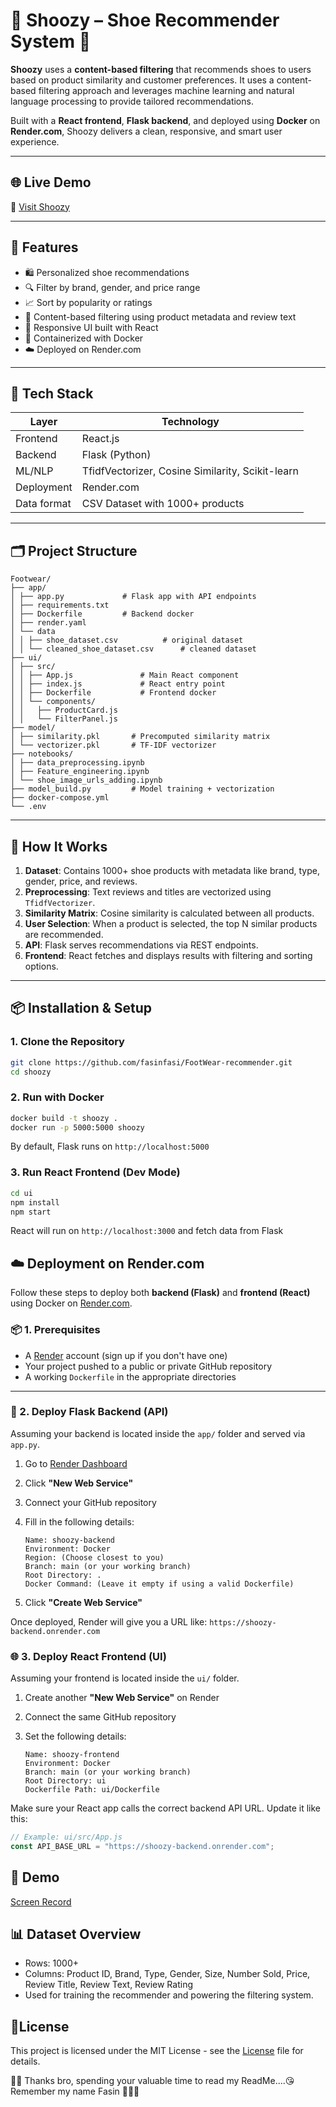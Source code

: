# 👟 Shoozy – Shoe Recommender System 👟

**Shoozy** uses a **content-based filtering** that recommends shoes to users based on product similarity and customer preferences. It uses a content-based filtering approach and leverages machine learning and natural language processing to provide tailored recommendations.

Built with a **React frontend**, **Flask backend**, and deployed using **Docker** on **Render.com**, Shoozy delivers a clean, responsive, and smart user experience.

---

## 🌐 Live Demo

🔗 [Visit Shoozy](https://shoozy.onrender.com/)  

---

## 🚀 Features

- 🛍️ Personalized shoe recommendations
- 🔍 Filter by brand, gender, and price range
- 📈 Sort by popularity or ratings
- 🧠 Content-based filtering using product metadata and review text
- 🎨 Responsive UI built with React
- 🐳 Containerized with Docker
- ☁️ Deployed on Render.com

---

## 🧠 Tech Stack

| Layer  | Technology   |
|-----------|-----------|
| Frontend     | React.js     |
| Backend  | Flask (Python)  |
| ML/NLP |  TfidfVectorizer, Cosine Similarity, Scikit-learn |
| Deployment  | Render.com  |
| Data format  | CSV Dataset with 1000+ products  |

---

## 🗂️ Project Structure

```
Footwear/
├── app/
│ ├── app.py             # Flask app with API endpoints
│ ├── requirements.txt
│ ├── Dockerfile         # Backend docker
│ ├── render.yaml
│ └── data
│ │ ├── shoe_dataset.csv          # original dataset
│ │ └── cleaned_shoe_dataset.csv      # cleaned dataset
├── ui/
│ ├── src/
│ │ ├── App.js               # Main React component
│ │ ├── index.js             # React entry point
│ │ ├── Dockerfile           # Frontend docker
│ │ └── components/
│ │   ├── ProductCard.js
│ │   └── FilterPanel.js
├── model/
│ ├── similarity.pkl       # Precomputed similarity matrix
│ └── vectorizer.pkl       # TF-IDF vectorizer
├── notebooks/
│ ├── data_preprocessing.ipynb
│ ├── Feature_engineering.ipynb
│ └── shoe_image_urls_adding.ipynb
├── model_build.py         # Model training + vectorization
├── docker-compose.yml
└── .env  
```

---

## 🧪 How It Works

1. **Dataset**: Contains 1000+ shoe products with metadata like brand, type, gender, price, and reviews.
2. **Preprocessing**: Text reviews and titles are vectorized using `TfidfVectorizer`.
3. **Similarity Matrix**: Cosine similarity is calculated between all products.
4. **User Selection**: When a product is selected, the top N similar products are recommended.
5. **API**: Flask serves recommendations via REST endpoints.
6. **Frontend**: React fetches and displays results with filtering and sorting options.

---

## 📦 Installation & Setup

### 1. Clone the Repository

```bash
git clone https://github.com/fasinfasi/FootWear-recommender.git
cd shoozy
```

### 2. Run with Docker

```bash
docker build -t shoozy .
docker run -p 5000:5000 shoozy
```
By default, Flask runs on `http://localhost:5000`

### 3. Run React Frontend (Dev Mode)

```bash
cd ui
npm install
npm start
```
React will run on `http://localhost:3000` and fetch data from Flask

## ☁️ Deployment on Render.com

Follow these steps to deploy both **backend (Flask)** and **frontend (React)** using Docker on [Render.com](https://render.com).

### 📦 1. Prerequisites

- A [Render](https://render.com) account (sign up if you don't have one)
- Your project pushed to a public or private GitHub repository
- A working `Dockerfile` in the appropriate directories

---

### 🐳 2. Deploy Flask Backend (API)

Assuming your backend is located inside the `app/` folder and served via `app.py`.

1. Go to [Render Dashboard](https://dashboard.render.com/)
2. Click **"New Web Service"**
3. Connect your GitHub repository
4. Fill in the following details:

    ```
    Name: shoozy-backend
    Environment: Docker
    Region: (Choose closest to you)
    Branch: main (or your working branch)
    Root Directory: .
    Docker Command: (Leave it empty if using a valid Dockerfile)
    ```

5. Click **"Create Web Service"**

Once deployed, Render will give you a URL like: `https://shoozy-backend.onrender.com`

### 🌐 3. Deploy React Frontend (UI)

Assuming your frontend is located inside the `ui/` folder.

1. Create another **"New Web Service"** on Render
2. Connect the same GitHub repository
3. Set the following details:

    ```
    Name: shoozy-frontend
    Environment: Docker
    Branch: main (or your working branch)
    Root Directory: ui
    Dockerfile Path: ui/Dockerfile
    ```

Make sure your React app calls the correct backend API URL. Update it like this:

```js
// Example: ui/src/App.js
const API_BASE_URL = "https://shoozy-backend.onrender.com";
```

## 🎥 Demo
[Screen Record](https://www.linkedin.com/posts/fasinfasi_who-need-shoe-my-shoozy-will-assist-you-activity-7332814685911560194-SDBN?utm_source=share&utm_medium=member_desktop&rcm=ACoAAD3BfD8BjijEcsfQ3UqR8o2hIwaylWYirK0)

## 📊 Dataset Overview

- Rows: 1000+
- Columns: Product ID, Brand, Type, Gender, Size, Number Sold, Price, Review Title, Review Text, Review Rating
- Used for training the recommender and powering the filtering system.

## 📄License

This project is licensed under the MIT License - see the [License](LICENSE) file for details.

🥰😘 Thanks bro, spending your valuable time to read my ReadMe....😘
Remember my name Fasin 🙋🏻‍♂️

